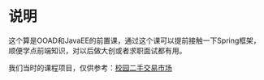# 说明

这个算是OOAD和JavaEE的前置课，通过这个课可以提前接触一下Spring框架，顺便学点前端知识，对以后做大创或者求职面试都有用。

我们当时的课程项目，仅供参考：[校园二手交易市场](https://github.com/529106896/UsedItemMarket)